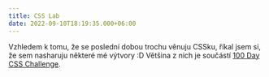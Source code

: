```yaml
---
title: CSS Lab
date: 2022-09-10T18:19:35.000+06:00
---
```


Vzhledem k tomu, že se poslední dobou trochu věnuju CSSku, říkal jsem si, že sem nasharuju některé mé výtvory :D Většina z nich je součástí [100 Day CSS Challenge](https://100dayscss.com).
